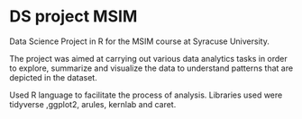 # DS project MSIM
Data Science Project in R for the MSIM course at Syracuse University.

The project was aimed at carrying out various data analytics tasks in order to explore, summarize and visualize the data to understand patterns that are depicted in the dataset.

Used R language to facilitate the process of analysis. Libraries used were tidyverse ,ggplot2, arules, kernlab and caret.
